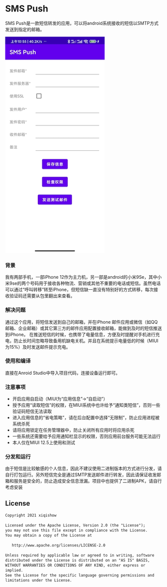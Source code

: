 # SMS Push
SMS Push是一款短信转发的应用，可以将android系统接收的短信以SMTP方式发送到指定的邮箱。

![](https://github.com/xiqishow/sms_push/blob/main/Screenshot/Screenshot_2022-01-20-10-55-26-805_io.xqs.bt.smspush.jpg?raw=true)

### 背景
我有两部手机，一部iPhone 12作为主力机，另一部是android的小米9Se，其中小米9se的两个号码用于接收各种物流、营销或其他不重要的电话或短信。虽然电话可以通过“呼叫转移”转至iPhone，但短信缺一直没有特别好的方式转移，每次接收验证码还需要从包里翻出来查看。

### 解决问题
通过这个应用，将短信发送到自己的邮箱，并在iPhone 邮件应用或微信（如QQ邮箱、企业邮箱）或其它第三方的邮件应用配置接收邮箱，能做到及时的短信推送到iPhone。
在推送短信的时候，也携带了电量信息，方便及时提醒对手机进行充电，防止长时间忽略导致备用机缺电关机。并且在系统提示电量低的时候（MIUI为15%）及时发送邮件提示充电。

### 使用和编译
直接在Anroid Studio中导入项目代码，连接设备运行即可。

### 注意事项

* 开启应用自启动（MIUI为“应用信息”->“自启动”）
* 授予应用“读取短信”的权限，在MIUI系统中也许给予“通知类短信”，否则一些验证码短信无法读取
* 进入应用信息的“省电策略”，请在后台配置中选择“无限制”，防止应用进程被系统杀死
* 请将应用锁定在任务管理器中，防止关闭所有应用时将应用杀死
* 一些系统还需要给予应用通知栏显示的权限，否则应用前台服务可能无法运行
* 本人仅在MIUI 12.5上使用和测试

### 分发和运行
由于短信是比较敏感的个人信息，因此不建议使用二进制版本的方式进行分发，请自行打包运行。另外短信完全是通过SMTP发送邮件进行转发，因此请保证收发邮箱和服务是安全的，防止造成安全信息泄漏。项目中也提供了二进制APK，请自行考虑安装

License
-------

    Copyright 2021 xiqishow

    Licensed under the Apache License, Version 2.0 (the "License");
    you may not use this file except in compliance with the License.
    You may obtain a copy of the License at

       http://www.apache.org/licenses/LICENSE-2.0

    Unless required by applicable law or agreed to in writing, software
    distributed under the License is distributed on an "AS IS" BASIS,
    WITHOUT WARRANTIES OR CONDITIONS OF ANY KIND, either express or implied.
    See the License for the specific language governing permissions and
    limitations under the License.
